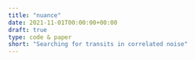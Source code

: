 ```yaml
---
title: "nuance"
date: 2021-11-01T00:00:00+00:00
draft: true
type: code & paper
short: "Searching for transits in correlated noise"
---
```


